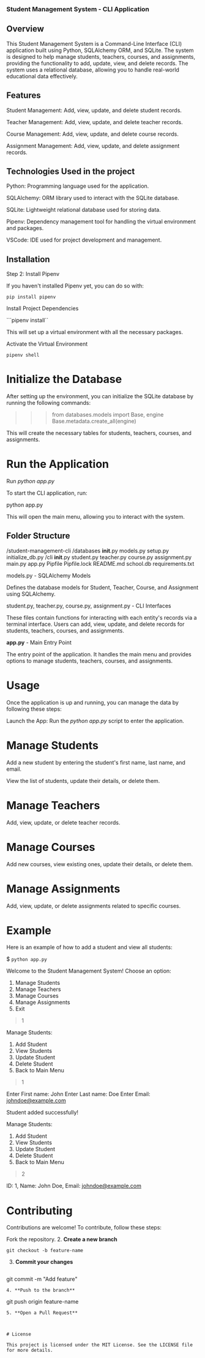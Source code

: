 ### Student Management System - CLI Application

## Overview

This Student Management System is a Command-Line Interface (CLI) application built using Python, SQLAlchemy ORM, and SQLite. The system is designed to help manage students, teachers, courses, and assignments, providing the functionality to add, update, view, and delete records. The system uses a relational database, allowing you to handle real-world educational data effectively.

## Features

Student Management: Add, view, update, and delete student records.

Teacher Management: Add, view, update, and delete teacher records.

Course Management: Add, view, update, and delete course records.

Assignment Management: Add, view, update, and delete assignment records.

## Technologies Used in the project

Python: Programming language used for the application.

SQLAlchemy: ORM library used to interact with the SQLite database.

SQLite: Lightweight relational database used for storing data.

Pipenv: Dependency management tool for handling the virtual environment and packages.

VSCode: IDE used for project development and management.

## Installation
Step 2: Install Pipenv

If you haven't installed Pipenv yet, you can do so with:

```pip install pipenv```

 Install Project Dependencies

```pipenv install``

This will set up a virtual environment with all the necessary packages.

 Activate the Virtual Environment

```pipenv shell```

# Initialize the Database

After setting up the environment, you can initialize the SQLite database by running the following commands:

>>> from databases.models import Base, engine
>>> Base.metadata.create_all(engine)

This will create the necessary tables for students, teachers, courses, and assignments.

#  Run the Application
Run *python app.py*

To start the CLI application, run:

python app.py

This will open the main menu, allowing you to interact with the system.

## Folder Structure

/student-management-cli
    /databases
        __init__.py
        models.py
        setup.py
        initialize_db.py
    /cli
        __init__.py
        student.py
        teacher.py
        course.py
        assignment.py
        main.py
    app.py
    Pipfile
    Pipfile.lock
    README.md
    school.db
    requirements.txt

models.py - SQLAlchemy Models

Defines the database models for Student, Teacher, Course, and Assignment using SQLAlchemy.

student.py, teacher.py, course.py, assignment.py - CLI Interfaces

These files contain functions for interacting with each entity's records via a terminal interface. Users can add, view, update, and delete records for students, teachers, courses, and assignments.

**app.py** - Main Entry Point

The entry point of the application. It handles the main menu and provides options to manage students, teachers, courses, and assignments.

# Usage

Once the application is up and running, you can manage the data by following these steps:

Launch the App: Run the *python app.py* script to enter the application.

# Manage Students

Add a new student by entering the student's first name, last name, and email.

View the list of students, update their details, or delete them.

# Manage Teachers

Add, view, update, or delete teacher records.

# Manage Courses

Add new courses, view existing ones, update their details, or delete them.

# Manage Assignments

Add, view, update, or delete assignments related to specific courses.

# Example

Here is an example of how to add a student and view all students:

$ ```python app.py```

Welcome to the Student Management System!
Choose an option:

1. Manage Students
2. Manage Teachers
3. Manage Courses
4. Manage Assignments
5. Exit

> 1

Manage Students:

1. Add Student
2. View Students
3. Update Student
4. Delete Student
5. Back to Main Menu

> 1

Enter First name: John
Enter Last name: Doe
Enter Email: johndoe@example.com

Student added successfully!

Manage Students:

1. Add Student
2. View Students
3. Update Student
4. Delete Student
5. Back to Main Menu

> 2

ID: 1, Name: John Doe, Email: johndoe@example.com

# Contributing

Contributions are welcome! To contribute, follow these steps:

Fork the repository.
2. **Create a new branch**
   ```
git checkout -b feature-name
   ```
3. **Commit your changes**
   ```
git commit -m "Add feature"
   ```
4. **Push to the branch**
   ```
git push origin feature-name
   ```
5. **Open a Pull Request**



# License

This project is licensed under the MIT License. See the LICENSE file for more details.

